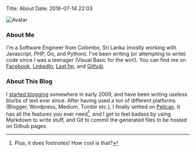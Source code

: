 Title: About
Date: 2016-07-14 22:03

![Avatar]({filename}/images/avatar.png)

### About Me

I'm a Software Engineer from Colombo, Sri Lanka (mostly working with Javascript, PHP, Go,
and Python). I've been writing (or attempting to write) code since I was a teenager (Visual
Basic for the win!). You can find me on [Facebook][1], [LinkedIn][2], [Last.fm][3], and
[Github][4].

### About This Blog

I [started blogging][5] somewhere in early 2009, and have been writing useless blurbs of
text ever since. After having used a ton of different platforms (Blogger, Wordpress, Medium,
Tumblr etc.), I finally settled on [Pelican][6]. It has all the features you ever need[^1],
_and_ I get to feel badass by using Markdown to write stuff, and Git to commit the generated
files to be hosted on Github pages.

[^1]: Plus, it does footnotes! How cool is that?

[1]: https://www.facebook.com/janithl
[2]: https://www.linkedin.com/in/janithl
[3]: https://www.last.fm/user/JanithL
[4]: https://github.com/janithl
[5]: http://janithl.blogspot.com
[6]: http://getpelican.com
